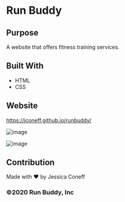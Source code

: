 # Run Buddy

## Purpose
A website that offers fitness training services.

## Built With
* HTML
* CSS

## Website
https://jconeff.github.io/runbuddy/


![image](https://user-images.githubusercontent.com/65797801/119878590-501a4d80-bef8-11eb-8865-a91c813d55da.png)


![image](https://user-images.githubusercontent.com/65797801/119878657-66280e00-bef8-11eb-880a-76e6ec4013aa.png)

## Contribution
Made with ❤️ by Jessica Coneff

### ©️2020 Run Buddy, Inc 
